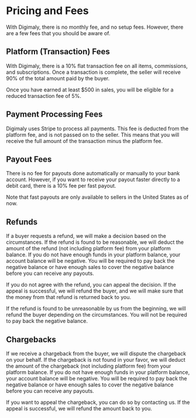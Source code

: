 # Pricing and Fees

With Digimaly, there is no monthly fee, and no setup fees. However, there are a few fees that you should be aware of.

## Platform (Transaction) Fees

With Digimaly, there is a 10% flat transaction fee on all items, commissions, and subscriptions. Once a transaction is complete, the seller will receive 90% of the total amount paid by the buyer.

Once you have earned at least $500 in sales, you will be eligible for a reduced transaction fee of 5%.

## Payment Processing Fees

Digimaly uses Stripe to process all payments. This fee is deducted from the platform fee, and is not passed on to the seller. This means that you will receive the full amount of the transaction minus the platform fee. 

## Payout Fees

There is no fee for payouts done automatically or manually to your bank account. However, if you want to receive your payout faster directly to a debit card, there is a 10% fee per fast payout.

Note that fast payouts are only available to sellers in the United States as of now.

## Refunds

If a buyer requests a refund, we will make a decision based on the circumstances. If the refund is found to be reasonable, we will deduct the amount of the refund (not including platform fee) from your platform balance. If you do not have enough funds in your platform balance, your account balance will be negative. You will be required to pay back the negative balance or have enough sales to cover the negative balance before you can receive any payouts.

If you do not agree with the refund, you can appeal the decision. If the appeal is successful, we will refund the buyer, and we will make sure that the money from that refund is returned back to you.

If the refund is found to be unreasonable by us from the beginning, we will refund the buyer depending on the circumstances. You will not be required to pay back the negative balance.

## Chargebacks

If we receive a chargeback from the buyer, we will dispute the chargeback on your behalf. If the chargeback is not found in your favor, we will deduct the amount of the chargeback (not including platform fee) from your platform balance. If you do not have enough funds in your platform balance, your account balance will be negative. You will be required to pay back the negative balance or have enough sales to cover the negative balance before you can receive any payouts. 

If you want to appeal the chargeback, you can do so by contacting us. If the appeal is successful, we will refund the amount back to you.